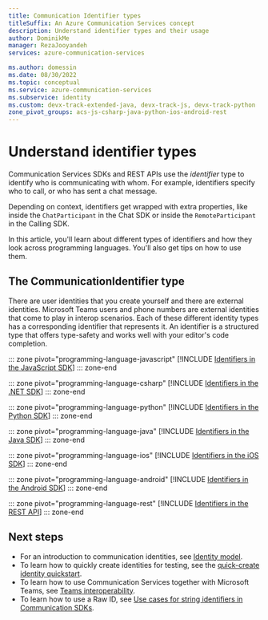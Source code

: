 ```yaml
---
title: Communication Identifier types
titleSuffix: An Azure Communication Services concept
description: Understand identifier types and their usage
author: DominikMe
manager: RezaJooyandeh
services: azure-communication-services

ms.author: domessin
ms.date: 08/30/2022
ms.topic: conceptual
ms.service: azure-communication-services
ms.subservice: identity
ms.custom: devx-track-extended-java, devx-track-js, devx-track-python
zone_pivot_groups: acs-js-csharp-java-python-ios-android-rest
---
```


# Understand identifier types

Communication Services SDKs and REST APIs use the *identifier* type to identify who is communicating with whom. For example, identifiers specify who to call, or who has sent a chat message.

Depending on context, identifiers get wrapped with extra properties, like inside the `ChatParticipant` in the Chat SDK or inside the `RemoteParticipant` in the Calling SDK.

In this article, you'll learn about different types of identifiers and how they look across programming languages. You'll also get tips on how to use them.


## The CommunicationIdentifier type

There are user identities that you create yourself and there are external identities. Microsoft Teams users and phone numbers are external identities that come to play in interop scenarios. Each of these different identity types has a corresponding identifier that represents it. An identifier is a structured type that offers type-safety and works well with your editor's code completion.

::: zone pivot="programming-language-javascript"
[!INCLUDE [Identifiers in the JavaScript SDK](./includes/identifiers/identifiers-js.md)]
::: zone-end

::: zone pivot="programming-language-csharp"
[!INCLUDE [Identifiers in the .NET SDK](./includes/identifiers/identifiers-net.md)]
::: zone-end

::: zone pivot="programming-language-python"
[!INCLUDE [Identifiers in the Python SDK](./includes/identifiers/identifiers-python.md)]
::: zone-end

::: zone pivot="programming-language-java"
[!INCLUDE [Identifiers in the Java SDK](./includes/identifiers/identifiers-java.md)]
::: zone-end

::: zone pivot="programming-language-ios"
[!INCLUDE [Identifiers in the iOS SDK](./includes/identifiers/identifiers-ios.md)]
::: zone-end

::: zone pivot="programming-language-android"
[!INCLUDE [Identifiers in the Android SDK](./includes/identifiers/identifiers-android.md)]
::: zone-end

::: zone pivot="programming-language-rest"
[!INCLUDE [Identifiers in the REST API](./includes/identifiers/identifiers-rest.md)]
::: zone-end


## Next steps

* For an introduction to communication identities, see [Identity model](./identity-model.md).
* To learn how to quickly create identities for testing, see the [quick-create identity quickstart](../quickstarts/identity/quick-create-identity.md).
* To learn how to use Communication Services together with Microsoft Teams, see [Teams interoperability](./teams-interop.md).
* To learn how to use a Raw ID, see [Use cases for string identifiers in Communication SDKs](./raw-id-use-cases.md).
